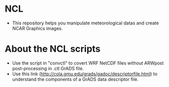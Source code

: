 # NCL

- This repository helps you manipulate meteorological datas and create NCAR Graphics images.

# About the NCL scripts

- Use the script in "convctl" to covert WRF NetCDF files without ARWpost post-processing in .ctl GrADS file. 
- Use this link (http://cola.gmu.edu/grads/gadoc/descriptorfile.html) to understand the components of a GrADS data descriptor file.
